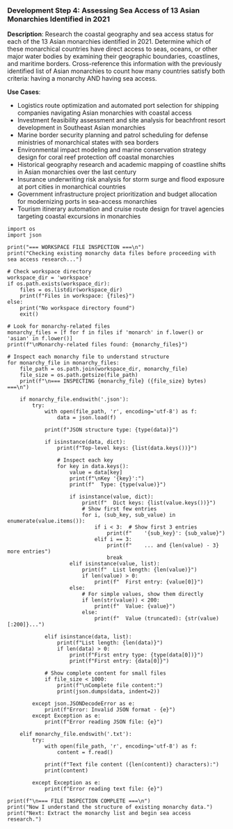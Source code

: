 ### Development Step 4: Assessing Sea Access of 13 Asian Monarchies Identified in 2021

**Description**: Research the coastal geography and sea access status for each of the 13 Asian monarchies identified in 2021. Determine which of these monarchical countries have direct access to seas, oceans, or other major water bodies by examining their geographic boundaries, coastlines, and maritime borders. Cross-reference this information with the previously identified list of Asian monarchies to count how many countries satisfy both criteria: having a monarchy AND having sea access.

**Use Cases**:
- Logistics route optimization and automated port selection for shipping companies navigating Asian monarchies with coastal access
- Investment feasibility assessment and site analysis for beachfront resort development in Southeast Asian monarchies
- Marine border security planning and patrol scheduling for defense ministries of monarchical states with sea borders
- Environmental impact modeling and marine conservation strategy design for coral reef protection off coastal monarchies
- Historical geography research and academic mapping of coastline shifts in Asian monarchies over the last century
- Insurance underwriting risk analysis for storm surge and flood exposure at port cities in monarchical countries
- Government infrastructure project prioritization and budget allocation for modernizing ports in sea-access monarchies
- Tourism itinerary automation and cruise route design for travel agencies targeting coastal excursions in monarchies

```
import os
import json

print("=== WORKSPACE FILE INSPECTION ===\n")
print("Checking existing monarchy data files before proceeding with sea access research...")

# Check workspace directory
workspace_dir = 'workspace'
if os.path.exists(workspace_dir):
    files = os.listdir(workspace_dir)
    print(f"Files in workspace: {files}")
else:
    print("No workspace directory found")
    exit()

# Look for monarchy-related files
monarchy_files = [f for f in files if 'monarch' in f.lower() or 'asian' in f.lower()]
print(f"\nMonarchy-related files found: {monarchy_files}")

# Inspect each monarchy file to understand structure
for monarchy_file in monarchy_files:
    file_path = os.path.join(workspace_dir, monarchy_file)
    file_size = os.path.getsize(file_path)
    print(f"\n=== INSPECTING {monarchy_file} ({file_size} bytes) ===\n")
    
    if monarchy_file.endswith('.json'):
        try:
            with open(file_path, 'r', encoding='utf-8') as f:
                data = json.load(f)
            
            print(f"JSON structure type: {type(data)}")
            
            if isinstance(data, dict):
                print(f"Top-level keys: {list(data.keys())}")
                
                # Inspect each key
                for key in data.keys():
                    value = data[key]
                    print(f"\nKey '{key}':")
                    print(f"  Type: {type(value)}")
                    
                    if isinstance(value, dict):
                        print(f"  Dict keys: {list(value.keys())}")
                        # Show first few entries
                        for i, (sub_key, sub_value) in enumerate(value.items()):
                            if i < 3:  # Show first 3 entries
                                print(f"    '{sub_key}': {sub_value}")
                            elif i == 3:
                                print(f"    ... and {len(value) - 3} more entries")
                                break
                    elif isinstance(value, list):
                        print(f"  List length: {len(value)}")
                        if len(value) > 0:
                            print(f"  First entry: {value[0]}")
                    else:
                        # For simple values, show them directly
                        if len(str(value)) < 200:
                            print(f"  Value: {value}")
                        else:
                            print(f"  Value (truncated): {str(value)[:200]}...")
            
            elif isinstance(data, list):
                print(f"List length: {len(data)}")
                if len(data) > 0:
                    print(f"First entry type: {type(data[0])}")
                    print(f"First entry: {data[0]}")
            
            # Show complete content for small files
            if file_size < 1000:
                print(f"\nComplete file content:")
                print(json.dumps(data, indent=2))
                
        except json.JSONDecodeError as e:
            print(f"Error: Invalid JSON format - {e}")
        except Exception as e:
            print(f"Error reading JSON file: {e}")
    
    elif monarchy_file.endswith('.txt'):
        try:
            with open(file_path, 'r', encoding='utf-8') as f:
                content = f.read()
            
            print(f"Text file content ({len(content)} characters):")
            print(content)
            
        except Exception as e:
            print(f"Error reading text file: {e}")

print(f"\n=== FILE INSPECTION COMPLETE ===\n")
print("Now I understand the structure of existing monarchy data.")
print("Next: Extract the monarchy list and begin sea access research.")
```